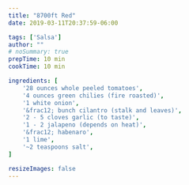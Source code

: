 ```yaml
---
title: "8700ft Red"
date: 2019-03-11T20:37:59-06:00

tags: ['Salsa']
author: ""
# noSummary: true
prepTime: 10 min
cookTime: 10 min

ingredients: [
    '28 ounces whole peeled tomatoes',
    '4 ounces green chilies (fire roasted)',
    '1 white onion',
    '&frac12; bunch cilantro (stalk and leaves)',
    '2 - 5 cloves garlic (to taste)',
    '1 - 2 jalapeno (depends on heat)',
    '&frac12; habenaro',
    '1 lime',
    '~2 teaspoons salt',
]

resizeImages: false
---
```

